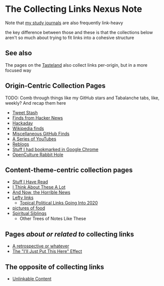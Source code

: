 # The Collecting Links Nexus Note

Note that [my study journals](9403033b-a238-47d1-865b-4e1baa0f2577.md) are also frequently link-heavy

the key difference between those and these is that the collections below aren't so much about trying to fit links into a cohesive structure

## See also

The pages on the [Tasteland](6661cd90-c9a6-4f7a-97cc-3eb47f9dee2e.md) also collect links per-origin, but in a more focused way

## Origin-Centric Collection Pages

TODO: Comb through things like my GitHub stars and Tabalanche tabs, like, weekly? And recap them here

- [Tweet Stash](81cc029a-560f-4476-8f89-821f5b522e04.md)
- [Finds from Hacker News](93c07255-53aa-4f1c-aa32-ac48149b9683.md)
- [Hackaday](bbc37ad7-5776-4b30-abf9-396639d1b1a8.md)
- [Wikipedia finds](c3b016fe-8f41-4a19-a1a7-5f99f22f10db.md)
- [Miscellaneous GitHub Finds](fe86724d-ba86-404c-8745-82e7dd53635b.md)
- [A Series of YouTubes](321cb285-46e9-489b-a194-dab70d646d2c.md)
- [Reblogs](6c92c19f-c4de-4c83-a004-4a57fd0f76af.md)
- [Stuff I had bookmarked in Google Chrome](878e8967-fa5d-423d-8ac0-b369138ae10f.md)
- [OpenCulture Rabbit Hole](502c59a5-5238-477e-8092-42144ff5361c.md)

## Content-theme-centric collection pages

- [Stuff I Have Read](2593b86b-8504-4c6e-af09-501c6a54ef67.md)
- [I Think About These A Lot](1337e279-9790-4c24-aeeb-56337c994726.md)
- [And Now, the Horrible News](82e2e526-1f2f-4857-a65f-5448fe432962.md)
- [Lefty links](6e5c8ee8-e077-44ae-8cd4-8714eac8a67c.md)
  - [Topical Political Links Going Into 2020](128536bb-e4ef-410d-a988-2b8c0a7afd28.md)
- [pictures of food](5f9b2f0f-b785-45b7-9727-7eb3b4be5be4.md)
- [Spiritual Siblings](33adc43b-8996-4449-87d0-134c91c691e5.md)
  - Other Trees of Notes Like These

## Pages *about or related to* collecting links

- [A retrospective or whatever][retrospective]
- [The "I'll Just Put This Here" Effect][IJPTH]

[retrospective]: 6bc7437f-c734-496e-93f7-e8fdb37893f2.md
[IJPTH]: d45118b8-5c12-4766-97e0-f7163066601f.md

## The opposite of collecting links

- [Unlinkable Content](9c9d521c-9254-443f-8627-00bab349928f.md)
